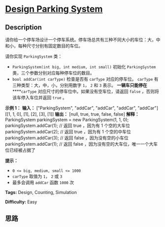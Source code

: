 # [Design Parking System][title]

## Description

请你给一个停车场设计一个停车系统。停车场总共有三种不同大小的车位：大，中和小，每种尺寸分别有固定数目的车位。

请你实现 `ParkingSystem` 类：

  * `ParkingSystem(int big, int medium, int small)` 初始化 `ParkingSystem` 类，三个参数分别对应每种停车位的数目。
  * `bool addCar(int carType)` 检查是否有 `carType` 对应的停车位。 `carType` 有三种类型：大，中，小，分别用数字 `1`， `2` 和 `3` 表示。 **一辆车只能停在** ****`carType` 对应尺寸的停车位中。如果没有空车位，请返回 `false` ，否则将该车停入车位并返回 `true` 。

**示例 1：**
            **输入：**    ["ParkingSystem", "addCar", "addCar", "addCar", "addCar"]    [[1, 1, 0], [1], [2], [3], [1]]    **输出：**    [null, true, true, false, false]        **解释：**    ParkingSystem parkingSystem = new ParkingSystem(1, 1, 0);    parkingSystem.addCar(1); // 返回 true ，因为有 1 个空的大车位    parkingSystem.addCar(2); // 返回 true ，因为有 1 个空的中车位    parkingSystem.addCar(3); // 返回 false ，因为没有空的小车位    parkingSystem.addCar(1); // 返回 false ，因为没有空的大车位，唯一一个大车位已经被占据了    

**提示：**

  * `0 <= big, medium, small <= 1000`
  * `carType` 取值为 `1`， `2` 或 `3`
  * 最多会调用 `addCar` 函数 `1000` 次


**Tags:** Design, Counting, Simulation

**Difficulty:** Easy

## 思路

[title]: https://leetcode-cn.com/problems/design-parking-system
